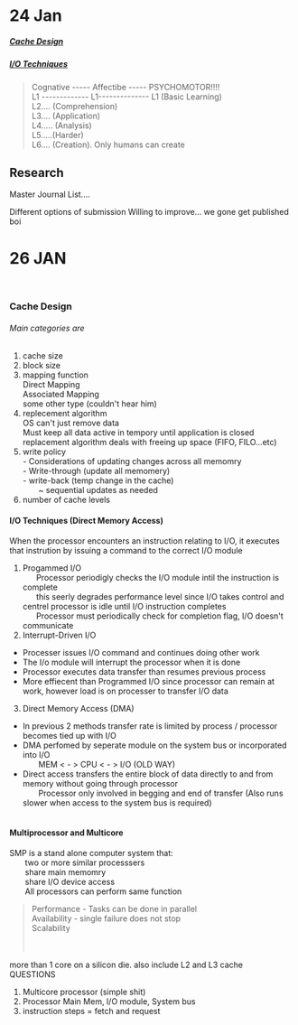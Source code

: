 # 24 Jan

##### [Cache Design](https://github.com/vaughn-arctic/321_Notes/edit/main/321_notes.md#cache-design)
##### [I/O Techniques](https://github.com/vaughn-arctic/321_Notes/edit/main/321_notes.md#io-techniques-direct-memory-access)

>Cognative  -----     Affectibe  -----   PSYCHOMOTOR!!!!<br />
>  L1 ------------- L1--------------              L1     (Basic Learning)<br>
>  L2.... (Comprehension)<br>
>  L3.... (Application)<br>
>  L4..... (Analysis)<br>
>  L5.....(Harder)<br>
>  L6.... (Creation).  Only humans can create<br>

## Research

Master Journal List.... 

Different options of submission
Willing to improve... we gone get published boi


# 26 JAN
&nbsp;&nbsp;&nbsp;&nbsp;&nbsp;&nbsp;
### Cache Design

###### Main categories are
1. cache size
2. block size
3. mapping function <br>Direct Mapping <br> Associated Mapping <br> some other type (couldn't hear him) 
4. replecement algorithm <br> OS can't just remove data <br> Must keep all data active in tempory until application is closed <br> replacement algorithm deals with freeing up space (FIFO, FILO...etc) 
5. write policy <br>  - Considerations of updating changes across all memomry <br> - Write-through (update all memomery) <br> - write-back (temp change in the cache) <br> &nbsp;&nbsp;&nbsp;&nbsp;&nbsp;&nbsp; ~ sequential updates as needed
6. number of cache levels

#### I/O Techniques (Direct Memory Access) 
When the processor encounters an instruction relating to I/O, it executes that instrution by issuing a command to the correct I/O module

1. Progammed I/O <br> &nbsp;&nbsp;&nbsp;&nbsp;&nbsp;&nbsp;Processor periodigly checks the I/O module intil the instruction is complete  <br> &nbsp;&nbsp;&nbsp;&nbsp;&nbsp;&nbsp;this seerly degrades performance level since I/O takes control and centrel processor is idle until I/O instruction completes <br> &nbsp;&nbsp;&nbsp;&nbsp;&nbsp;&nbsp;Processor must periodically check for completion flag, I/O doesn't communicate 
2. Interrupt-Driven I/O <br>
  - Processer issues I/O command and continues doing other work 
  - The I/o module will interrupt the processor when it is done
  - Processor executes data transfer than resumes previous process<br>
  - More effiecent than Programmed I/O since processor can remain at work, however load is on processer to transfer I/O data
3. Direct Memory Access (DMA) 
  - In previous 2 methods transfer rate is limited by process / processor becomes tied up with I/O
  - DMA perfomed by seperate module on the system bus or incorporated into I/O <br> 
  &nbsp;&nbsp;&nbsp;&nbsp;&nbsp;&nbsp; MEM < - > CPU < - > I/O (OLD WAY)
  - Direct access transfers the entire block of data directly to and from memory without going through processor <br> &nbsp;&nbsp;&nbsp;&nbsp;&nbsp;&nbsp; Processor only involved in begging and end of transfer (Also runs slower when access to the system bus is required) 
<br><br>

#### Multiprocessor and Multicore
SMP is a stand alone computer system that: <br> 
&nbsp;&nbsp;&nbsp;&nbsp;&nbsp;&nbsp; two or more similar processsers <br>
&nbsp;&nbsp;&nbsp;&nbsp;&nbsp;&nbsp; share main memomry <br>
&nbsp;&nbsp;&nbsp;&nbsp;&nbsp;&nbsp; share I/O device access <br> 
&nbsp;&nbsp;&nbsp;&nbsp;&nbsp;&nbsp; All processors can perform same function

> Performance - Tasks can be done in parallel <br> 
> Availability - single failure does not stop<br>
> Scalability<br><br><br>

more than 1 core on a silicon die. also include L2 and L3 cache <br> 
QUESTIONS
1. Multicore processor (simple shit) 
2. Processor Main Mem, I/O module, System bus
3. instruction steps = fetch and request


